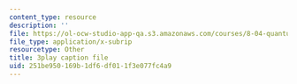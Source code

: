 ```yaml
---
content_type: resource
description: ''
file: https://ol-ocw-studio-app-qa.s3.amazonaws.com/courses/8-04-quantum-physics-i-spring-2016/251be950169b1df6df011f3e077fc4a9_e0C1Bkcjrdc.srt
file_type: application/x-subrip
resourcetype: Other
title: 3play caption file
uid: 251be950-169b-1df6-df01-1f3e077fc4a9
---
```

